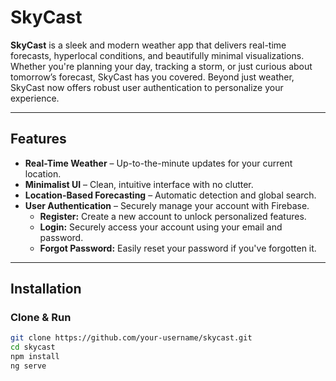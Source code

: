 # SkyCast

**SkyCast** is a sleek and modern weather app that delivers real-time forecasts, hyperlocal conditions, and beautifully minimal visualizations. Whether you're planning your day, tracking a storm, or just curious about tomorrow’s forecast, SkyCast has you covered. Beyond just weather, SkyCast now offers robust user authentication to personalize your experience.

---

## Features

- **Real-Time Weather** – Up-to-the-minute updates for your current location.
- **Minimalist UI** – Clean, intuitive interface with no clutter.
- **Location-Based Forecasting** – Automatic detection and global search.
- **User Authentication** – Securely manage your account with Firebase.
  - **Register:** Create a new account to unlock personalized features.
  - **Login:** Securely access your account using your email and password.
  - **Forgot Password:** Easily reset your password if you've forgotten it.

---

## Installation

### Clone & Run

```bash
git clone https://github.com/your-username/skycast.git
cd skycast
npm install
ng serve
```
